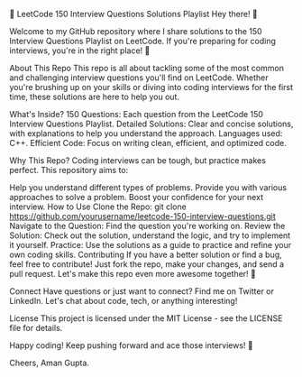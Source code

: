 🎯 LeetCode 150 Interview Questions Solutions Playlist
Hey there! 👋

Welcome to my GitHub repository where I share solutions to the 150 Interview Questions Playlist on LeetCode. If you're preparing for coding interviews, you're in the right place! 🚀

About This Repo
This repo is all about tackling some of the most common and challenging interview questions you'll find on LeetCode. Whether you're brushing up on your skills or diving into coding interviews for the first time, these solutions are here to help you out.

What's Inside?
150 Questions: Each question from the LeetCode 150 Interview Questions Playlist.
Detailed Solutions: Clear and concise solutions, with explanations to help you understand the approach.
Languages used: C++.
Efficient Code: Focus on writing clean, efficient, and optimized code.

Why This Repo?
Coding interviews can be tough, but practice makes perfect. This repository aims to:

Help you understand different types of problems.
Provide you with various approaches to solve a problem.
Boost your confidence for your next interview.
How to Use
Clone the Repo: git clone https://github.com/yourusername/leetcode-150-interview-questions.git
Navigate to the Question: Find the question you're working on.
Review the Solution: Check out the solution, understand the logic, and try to implement it yourself.
Practice: Use the solutions as a guide to practice and refine your own coding skills.
Contributing
If you have a better solution or find a bug, feel free to contribute! Just fork the repo, make your changes, and send a pull request. Let's make this repo even more awesome together! 💪

Connect
Have questions or just want to connect? Find me on Twitter or LinkedIn. Let's chat about code, tech, or anything interesting!

License
This project is licensed under the MIT License - see the LICENSE file for details.

Happy coding! Keep pushing forward and ace those interviews! 🌟

Cheers,
Aman Gupta.
